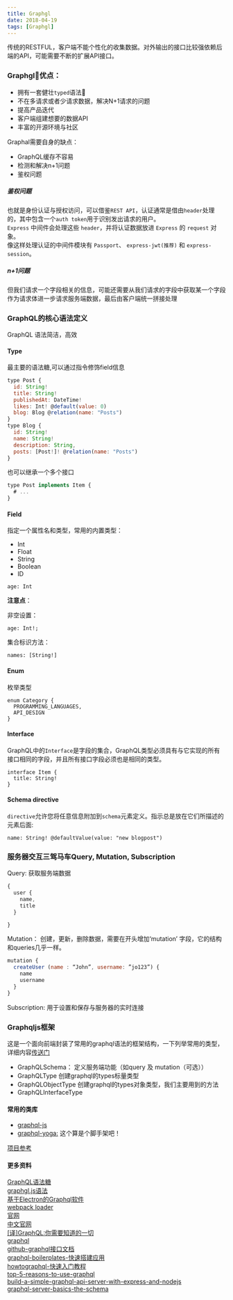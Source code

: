 ```yaml
---
title: Graphgl
date: 2018-04-19
tags: [Graphgl]
---
```


传统的RESTFUL，客户端不能个性化的收集数据。对外输出的接口比较强依赖后端的API，可能需要不断的扩展API接口。

### Graphgl优点：

+ 拥有一套健壮`typed`语法
+ 不在多请求或者少请求数据，解决N+1请求的问题
+ 提高产品迭代
+ 客户端组建想要的数据API
+ 丰富的开源环境与社区

<!-- more -->

Graphal需要自身的缺点：

+ GraphQL缓存不容易
+ 检测和解决n+1问题
+ 鉴权问题

##### 鉴权问题

也就是身份认证与授权访问，可以借鉴`REST API`，认证通常是借由` header `处理的，其中包含一个` auth token `用于识别发出请求的用户。  
`Express` 中间件会处理这些 `header`，并将认证数据放进 `Express` 的 `request` 对象。   
像这样处理认证的中间件模块有 `Passport`、 `express-jwt(推荐)` 和 `express-session`。

##### n+1问题 

但我们请求一个字段相关的信息，可能还需要从我们请求的字段中获取某一个字段作为请求体进一步请求服务端数据，最后由客户端统一拼接处理


### GraphQL的核心语法定义

GraphQL 语法简洁，高效

#### Type

最主要的语法糖,可以通过指令修饰field信息

```js
type Post {
  id: String!
  title: String!
  publishedAt: DateTime!
  likes: Int! @default(value: 0)
  blog: Blog @relation(name: "Posts")
}
type Blog {
  id: String!
  name: String!
  description: String,
  posts: [Post!]! @relation(name: "Posts")
}
```

也可以继承一个多个接口

```js
type Post implements Item {
  # ...
}
```

#### Field

指定一个属性名和类型，常用的内置类型：

+ Int
+ Float
+ String
+ Boolean
+ ID

```
age: Int
```

**注意点**：

非空设置：
```
age: Int!;
```

集合标识方法：

```
names: [String!]
```

#### Enum

枚举类型
```
enum Category {
  PROGRAMMING_LANGUAGES,
  API_DESIGN
}
```

#### Interface

GraphQL中的`Interface`是字段的集合，GraphQL类型必须具有与它实现的所有接口相同的字段，并且所有接口字段必须也是相同的类型。

```
interface Item {
  title: String!
}
```

#### Schema directive

`directive`允许您将任意信息附加到`schema`元素定义。指示总是放在它们所描述的元素后面:

```
name: String! @defaultValue(value: "new blogpost")
```


###  服务器交互三驾马车Query, Mutation, Subscription

Query: 获取服务端数据 

```js
{
  user {
    name,
    title
  }

}
```

Mutation： 创建，更新，删除数据，需要在开头增加‘mutation’ 字段，它的结构和queries几乎一样。

```js
mutation {
  createUser (name : “John”, username: ”jo123”) {
    name
    username
  }
}
```

Subscription: 用于设置和保存与服务器的实时连接


### Graphqljs框架

这是一个面向前端封装了常用的graphql语法的框架结构，一下列举常用的类型，详细内容[传送门](http://graphql.cn/graphql-js/)

+ GraphQLSchema： 定义服务端功能（如query 及 mutation（可选））
+ GraphQLType 创建graphql的types标量类型
+ GraphQLObjectType  创建graphql的types对象类型，我们主要用到的方法
+ GraphQLInterfaceType


#### 常用的类库

+ [graphql-js](https://github.com/graphql/graphql-js)
+ [graphql-yoga:](https://github.com/graphcool/graphql-yoga) 这个算是个脚手架吧！

[项目参考](https://github.com/dukegod/node-graphql)

#### 更多资料

[GraphQL语法糖](https://blog.graph.cool/graphql-sdl-schema-definition-language-6755bcb9ce51)  
[ graphgl.js语法 ](http://taobaofed.org/blog/2016/03/10/graphql-in-depth/)    
[基于Electron的Graphql软件](https://github.com/skevy/graphiql-app)   
[webpack loader](https://github.com/Houfeng/gq-loader)    
[官网](http://graphql.org/)   
[中文官网](http://graphql.cn/)   
[[译]GraphQL:你需要知道的一切](https://zhuanlan.zhihu.com/p/35745644?utm_medium=social&utm_member=Mjg2ZTg1NjMwMGIxOTZkNTVhYTU5ZGVhMTI1MjcyMWQ=&utm_source=ZHShareTargetIDMore)   
[graphql](http://facebook.github.io/graphql/October2016/)     
[github-graphql接口文档](https://developer.github.com/v4/)    
[graphql-boilerplates-快速搭建应用](https://github.com/graphql-boilerplates)     
[howtographql-快速入门教程](https://www.howtographql.com/)     
[top-5-reasons-to-use-graphql](https://blog.graph.cool/top-5-reasons-to-use-graphql-b60cfa683511)     
[build-a-simple-graphql-api-server-with-express-and-nodejs](https://scotch.io/@codediger/build-a-simple-graphql-api-server-with-express-and-nodejs)   
[graphql-server-basics-the-schema](https://blog.graph.cool/graphql-server-basics-the-schema-ac5e2950214e)   
